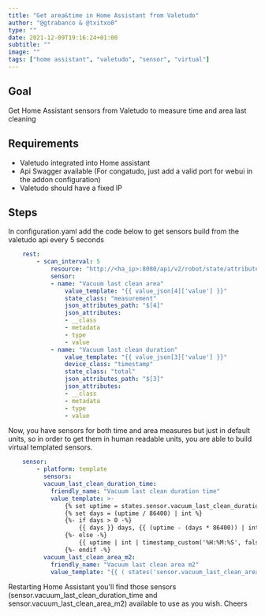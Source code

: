 ```yaml
---
title: "Get area&time in Home Assistant from Valetudo"
author: "@gtrabanco & @txitxo0"
type: ""
date: 2021-12-09T19:16:24+01:00
subtitle: ""
image: ""
tags: ["home assistant", "valetudo", "sensor", "virtual"]
---
```


## Goal

Get Home Assistant sensors from Valetudo to measure time and area last cleaning

## Requirements

- Valetudo integrated into Home assistant
- Api Swagger available (For congatudo, just add a valid port for webui in the addon configuration)
- Valetudo should have a fixed IP

## Steps

In configuration.yaml add the code below to get sensors build from the valetudo api every 5 seconds

```yaml
    rest:
        - scan_interval: 5
            resource: "http://<ha_ip>:8080/api/v2/robot/state/attributes"
            sensor:
            - name: "Vacuum last clean area"
                value_template: "{{ value_json[4]['value'] }}"
                state_class: "measurement"
                json_attributes_path: "$[4]"
                json_attributes:
                - __class
                - metadata
                - type
                - value
            - name: "Vacuum last clean duration"
                value_template: "{{ value_json[3]['value'] }}"
                device_class: "timestamp"
                state_class: "total"
                json_attributes_path: "$[3]"
                json_attributes:
                - __class
                - metadata
                - type
                - value
```

Now, you have sensors for both time and area measures but just in default units, so in order to get them in human readable units, you are able to build virtual templated sensors. 

```yaml
    sensor:
        - platform: template
          sensors:
          vacuum_last_clean_duration_time:
            friendly_name: "Vacuum last clean duration time"
            value_template: >-
                {% set uptime = states.sensor.vacuum_last_clean_duration.state | int %}
                {% set days = (uptime / 86400) | int %}
                {%- if days > 0 -%}
                    {{ days }} days, {{ (uptime - (days * 86400)) | int | timestamp_custom('%H:%M:%S', false) }}
                {%- else -%}
                    {{ uptime | int | timestamp_custom('%H:%M:%S', false) }}
                {%- endif -%}
          vacuum_last_clean_area_m2:
            friendly_name: "Vacuum last clean area m2"
            value_template: "{{ ( states('sensor.vacuum_last_clean_area')|float / (10000)|float )  }}"
```

Restarting Home Assistant you'll find those sensors (sensor.vacuum_last_clean_duration_time and sensor.vacuum_last_clean_area_m2) available to use as you wish. Cheers